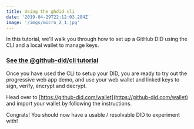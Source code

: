 ```yaml
---
title: Using the ghdid cli
date: '2019-04-29T22:12:03.284Z'
image: '/imgs/micro_2_1.jpg'
---
```


In this tutorial, we'll walk you through how to set up a GitHub DID using the
CLI and a local wallet to manage keys.

### [See the @github-did/cli tutorial](https://github.com/decentralized-identity/github-did/tree/master/packages/cli#github-didcli)

Once you have used the CLI to setup your DID, you are ready to try out the
progressive web app demo, and use your web wallet and linked keys to sign,
verify, encrypt and decrypt.

Head over to [https://github-did.com/wallet](https://github-did.com/wallet) and
import your wallet by following the instructions.

Congrats! You should now have a usable / resolvable DID to experiment with!
